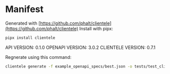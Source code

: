 # Manifest

Generated with [https://github.com/phalt/clientele](https://github.com/phalt/clientele)
Install with pipx:

```sh
pipx install clientele
```

API VERSION: 0.1.0
OPENAPI VERSION: 3.0.2
CLIENTELE VERSION: 0.7.1

Regnerate using this command:

```sh
clientele generate -f example_openapi_specs/best.json -o tests/test_client/  --regen t
```
